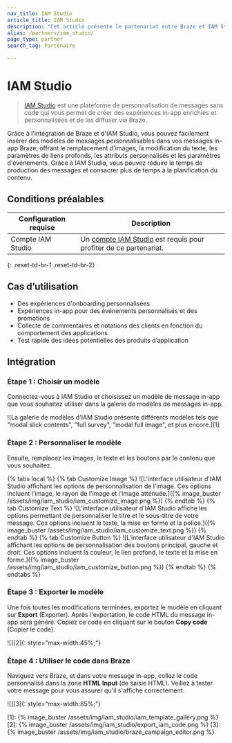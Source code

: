 ```yaml
---
nav_title: IAM Studio
article_title: IAM Studio
description: "Cet article présente le partenariat entre Braze et IAM Studio, une plateforme de personnalisation des messages qui vous permet de créer des expériences in-app riches et personnalisées et de les diffuser via Braze."
alias: /partners/iam_studio/
page_type: partner
search_tag: Partenaire

---
```


# IAM Studio

> [IAM Studio](https://www.inappmessage.com) est une plateforme de personnalisation de messages sans code qui vous permet de créer des expériences in-app enrichies et personnalisées et de les diffuser via Braze.

Grâce à l'intégration de Braze et d'IAM Studio, vous pouvez facilement insérer des modèles de messages personnalisables dans vos messages in-app Braze, offrant le remplacement d'images, la modification du texte, les paramètres de liens profonds, les attributs personnalisés et les paramètres d'événements. Grâce à IAM Studio, vous pouvez réduire le temps de production des messages et consacrer plus de temps à la planification du contenu. 

## Conditions préalables

| Configuration requise | Description |
| ----------- | ----------- |
| Compte IAM Studio | Un [compte IAM Studio](https://www.inappmessage.com/register) est requis pour profiter de ce partenariat. |
{: .reset-td-br-1 .reset-td-br-2}

## Cas d’utilisation

- Des expériences d'onboarding personnalisées
- Expériences in-app pour des événements personnalisés et des promotions
- Collecte de commentaires et notations des clients en fonction du comportement des applications
- Test rapide des idées potentielles des produits d’application

## Intégration

### Étape 1 : Choisir un modèle

Connectez-vous à IAM Studio et choisissez un modèle de message in-app que vous souhaitez utiliser dans la galerie de modèles de messages in-app.

![La galerie de modèles d'IAM Studio présente différents modèles tels que "modal slick contents", "full survey", "modal full image", et plus encore.][1]

### Étape 2 : Personnaliser le modèle

Ensuite, remplacez les images, le texte et les boutons par le contenu que vous souhaitez.

{% tabs local %}
{% tab Customize Image %}
![L'interface utilisateur d'IAM Studio affichant les options de personnalisation de l'image. Ces options incluent l'image, le rayon de l'image et l'image atténuée.]({% image_buster /assets/img/iam_studio/iam_customize_image.png %})
{% endtab %}
{% tab Customize Text %}
![L'interface utilisateur d'IAM Studio affiche les options permettant de personnaliser le titre et le sous-titre de votre message. Ces options incluent le texte, la mise en forme et la police.]({% image_buster /assets/img/iam_studio/iam_customize_text.png %})
{% endtab %}
{% tab Customize Button %}
![L'interface utilisateur d'IAM Studio affichant les options de personnalisation des boutons principal, gauche et droit. Ces options incluent la couleur, le lien profond, le texte et la mise en forme.]({% image_buster /assets/img/iam_studio/iam_customize_button.png %})
{% endtab %}
{% endtabs %}

### Étape 3 : Exporter le modèle

Une fois toutes les modifications terminées, exportez le modèle en cliquant sur **Export** (Exporter). Après l'exportation, le code HTML du message in-app sera généré. Copiez ce code en cliquant sur le bouton **Copy code** (Copier le code). 

![][2]{: style="max-width:45%;"}

### Étape 4 : Utiliser le code dans Braze 

Naviguez vers Braze, et dans votre message in-app, collez le code personnalisé dans la zone **HTML Input** (de saisie HTML). Veillez à tester votre message pour vous assurer qu'il s'affiche correctement.

![][3]{: style="max-width:85%;"}

[1]: {% image_buster /assets/img/iam_studio/iam_template_gallery.png %}
[2]: {% image_buster /assets/img/iam_studio/export_iam_code.png %}
[3]: {% image_buster /assets/img/iam_studio/braze_campaign_editor.png %}